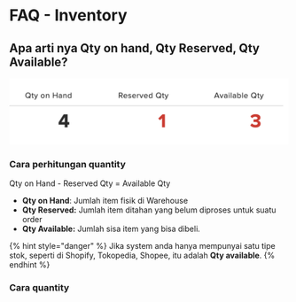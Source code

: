 # FAQ - Inventory

## Apa arti nya Qty on hand, Qty Reserved, Qty Available?

![](../../.gitbook/assets/qty-type-in-forstok.png)

### **Cara perhitungan quantity**  

Qty on Hand - Reserved Qty = Available Qty

* **Qty on Hand**: Jumlah item fisik di Warehouse
* **Qty Reserved:** Jumlah item ditahan yang belum diproses untuk suatu order
* **Qty Available:** Jumlah sisa item yang bisa dibeli.

{% hint style="danger" %}
Jika system anda hanya mempunyai satu tipe stok, seperti di Shopify, Tokopedia, Shopee, itu adalah **Qty available**. 
{% endhint %}

### **Cara quantity**  






